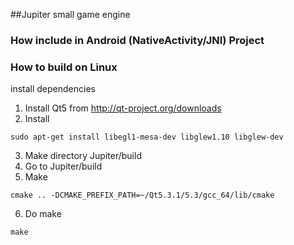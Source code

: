 ##Jupiter small game engine

### How include in Android (NativeActivity/JNI) Project

### How to build on Linux

install dependencies
1. Install Qt5 from http://qt-project.org/downloads
2. Install 
```
sudo apt-get install libegl1-mesa-dev libglew1.10 libglew-dev
```
3. Make directory Jupiter/build
4. Go to Jupiter/build
5. Make 
```
cmake .. -DCMAKE_PREFIX_PATH=~/Qt5.3.1/5.3/gcc_64/lib/cmake
```
6. Do make
```
make
```
